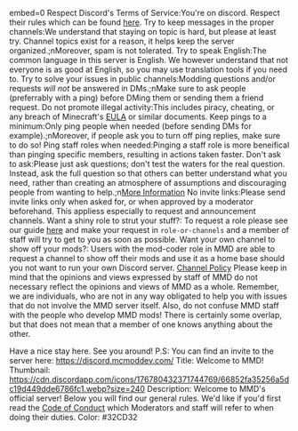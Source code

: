 embed=0
<rules>
Respect Discord's Terms of Service:You're on discord. Respect their rules which can be found [here](https://discord.com/terms).
Try to keep messages in the proper channels:We understand that staying on topic is hard, but please at least try. Channel topics exist for a reason, it helps keep the server organized.;nMoreover, spam is not tolerated.
Try to speak English:The common language in this server is English. We however understand that not everyone is as good at English, so you may use translation tools if you need to.
Try to solve your issues in public channels:Modding questions and/or requests _will not_ be answered in DMs.;nMake sure to ask people (preferrably with a ping) before DMing them or sending them a friend request.
Do not promote illegal activity:This includes piracy, cheating, or any breach of Minecraft's [EULA](https://www.minecraft.net/en-us/eula) or similar documents.
Keep pings to a minimum:Only ping people when needed (before sending DMs for example).;nMoreover, if people ask you to turn off ping replies, make sure to do so!
Ping staff roles when needed:Pinging a staff role is more beneifical than pinging specific members, resulting in actions taken faster.
Don't ask to ask:Please just ask questions; don't test the waters for the real question. Instead, ask the full question so that others can better understand what you need, rather than creating an atmosphere of assumptions and discouraging people from wanting to help.;n[More Information](https://solhsa.com/dontask.html)
No invite links:Please send invite links only when asked for, or when approved by a moderator beforehand. This appliess especially to request and announcement channels.
Want a shiny role to strut your stuff?: To request a role please see our guide [here](https://minecraftmoddevelopment.github.io/CoC.html#role-requirements) and make your request in ``role-or-channels`` and a member of staff will try to get to you as soon as possible.
Want your own channel to show off your mods?: Users with the mod-coder role in MMD are able to request a channel to show off their mods and use it as a home base should you not want to run your own Discord server. [Channel Policy](https://minecraftmoddevelopment.github.io/CoC.html#channel-policy)
<rulesEnd/>
Please keep in mind that the opinions and views expressed by staff of MMD do not necessary reflect the opinions and views of MMD as a whole. Remember, we are individuals, who are not in any way obligated to help you with issues that do not involve the MMD server itself. Also, do not confuse MMD staff with the people who develop MMD mods! There is certainly some overlap, but that does not mean that a member of one knows anything about the other.

Have a nice stay here. See you around!
P.S: You can find an invite to the server here: <https://discord.mcmoddev.com/>
<embeds>
Title: Welcome to MMD!
Thumbnail: https://cdn.discordapp.com/icons/176780432371744769/66852fa35256a5dc19d449dde6786fc1.webp?size=240
Description: Welcome to MMD's official server! 
Below you will find our general rules. We'd like if you'd first read the [Code of Conduct](https://minecraftmoddevelopment.github.io/CoC.html) which Moderators and staff will refer to when doing their duties.
Color: #32CD32
<embedsEnd>
